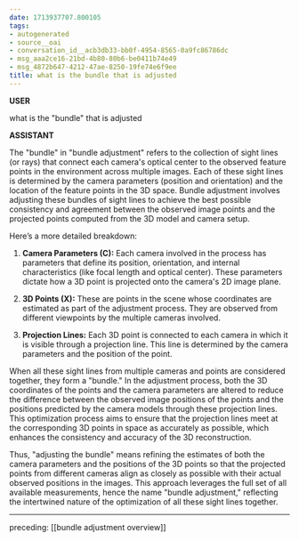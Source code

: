 ```yaml
---
date: 1713937707.800105
tags:
- autogenerated
- source__oai
- conversation_id__acb3db33-bb0f-4954-8565-0a9fc86786dc
- msg_aaa2ce16-21bd-4b80-80b6-be0411b74e49
- msg_4872b647-4212-47ae-8250-19fe74e6f9ee
title: what is the bundle that is adjusted
---
```



**USER**

what is the "bundle" that is adjusted


**ASSISTANT**

The "bundle" in "bundle adjustment" refers to the collection of sight lines (or rays) that connect each camera's optical center to the observed feature points in the environment across multiple images. Each of these sight lines is determined by the camera parameters (position and orientation) and the location of the feature points in the 3D space. Bundle adjustment involves adjusting these bundles of sight lines to achieve the best possible consistency and agreement between the observed image points and the projected points computed from the 3D model and camera setup.

Here’s a more detailed breakdown:

1. **Camera Parameters (C):** Each camera involved in the process has parameters that define its position, orientation, and internal characteristics (like focal length and optical center). These parameters dictate how a 3D point is projected onto the camera's 2D image plane.

2. **3D Points (X):** These are points in the scene whose coordinates are estimated as part of the adjustment process. They are observed from different viewpoints by the multiple cameras involved.

3. **Projection Lines:** Each 3D point is connected to each camera in which it is visible through a projection line. This line is determined by the camera parameters and the position of the point.

When all these sight lines from multiple cameras and points are considered together, they form a "bundle." In the adjustment process, both the 3D coordinates of the points and the camera parameters are altered to reduce the difference between the observed image positions of the points and the positions predicted by the camera models through these projection lines. This optimization process aims to ensure that the projection lines meet at the corresponding 3D points in space as accurately as possible, which enhances the consistency and accuracy of the 3D reconstruction.

Thus, "adjusting the bundle" means refining the estimates of both the camera parameters and the positions of the 3D points so that the projected points from different cameras align as closely as possible with their actual observed positions in the images. This approach leverages the full set of all available measurements, hence the name "bundle adjustment," reflecting the intertwined nature of the optimization of all these sight lines together.


---

preceding: [[bundle adjustment overview]]